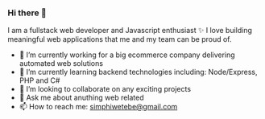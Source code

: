 ### Hi there 👋


I am a fullstack web developer and Javascript enthusiast ✨
I love building meaningful web applications that me and my team can be proud of.

- 🔭 I’m currently working for a big ecommerce company delivering automated web solutions
- 🌱 I’m currently learning backend technologies including: Node/Express, PHP and C#
- 👯 I’m looking to collaborate on any exciting projects
- 💬 Ask me about anuthing web related
- 📫 How to reach me: simphiwetebe@gmail.com

